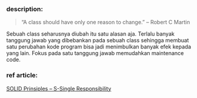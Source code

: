 ### description:

> “A class should have only one reason to change.” – Robert C Martin

Sebuah class seharusnya diubah itu satu alasan aja. Terlalu banyak tanggung jawab yang dibebankan pada sebuah class sehingga membuat satu perubahan kode program bisa jadi menimbulkan banyak efek kepada yang lain. Fokus pada satu tanggung jawab memudahkan maintenance code.

### ref article:

[SOLID Prinsiples – S-Single Responsibility](https://adnansetiawan.com/2017/01/17/solid-prinsiples-s-single-responsibility/)
